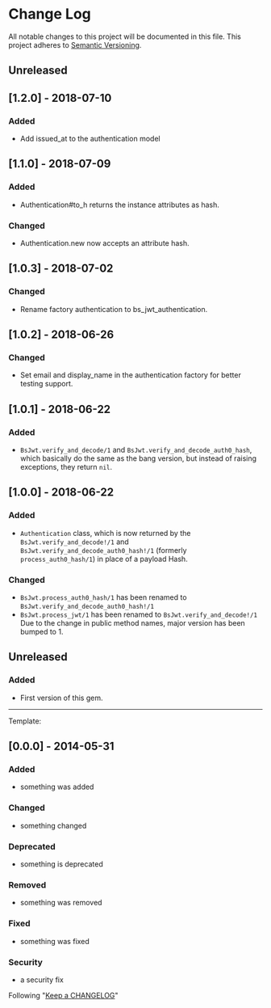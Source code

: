 # Change Log
All notable changes to this project will be documented in this file.
This project adheres to [Semantic Versioning](http://semver.org/).
## Unreleased

## [1.2.0] - 2018-07-10
### Added
- Add issued_at to the authentication model

## [1.1.0] - 2018-07-09
### Added
- Authentication#to_h returns the instance attributes as hash.

### Changed
- Authentication.new now accepts an attribute hash.

## [1.0.3] - 2018-07-02
### Changed
- Rename factory authentication to bs_jwt_authentication.

## [1.0.2] - 2018-06-26
### Changed
- Set email and display_name in the authentication factory for better testing support.

## [1.0.1] - 2018-06-22
### Added
- `BsJwt.verify_and_decode/1` and `BsJwt.verify_and_decode_auth0_hash`, which basically do
the same as the bang version, but instead of raising exceptions, they return `nil`.

## [1.0.0] - 2018-06-22
### Added
- `Authentication` class, which is now returned by the `BsJwt.verify_and_decode!/1` and
`BsJwt.verify_and_decode_auth0_hash!/1` (formerly `process_auth0_hash/1`) in place of
a payload Hash.

### Changed
- `BsJwt.process_auth0_hash/1` has been renamed to `BsJwt.verify_and_decode_auth0_hash!/1`
- `BsJwt.process_jwt/1` has been renamed to `BsJwt.verify_and_decode!/1`
Due to the change in public method names, major version has been bumped to 1.

## Unreleased
### Added
- First version of this gem.
-----------------------------------------------------------------------------------------

Template:
## [0.0.0] - 2014-05-31
### Added
- something was added

### Changed
- something changed

### Deprecated
- something is deprecated

### Removed
- something was removed

### Fixed
- something was fixed

### Security
- a security fix

Following "[Keep a CHANGELOG](http://keepachangelog.com/)"

